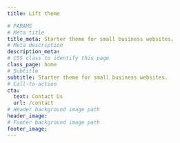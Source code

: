 ```yaml
---
title: Lift theme

# PARAMS
# Meta title
title_meta: Starter theme for small business websites.
# Meta description
description_meta: 
# CSS class to identify this page
class_page: home
# Subtitle
subtitle: Starter theme for small business websites.
# Call-to-action
cta:
  text: Contact Us
  url: /contact
# Header background image path
header_image: 
# Footer background image path
footer_image: 
---
```

